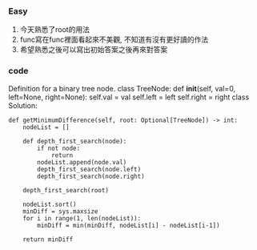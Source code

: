 ### Easy
1. 今天熟悉了root的用法
2. func寫在func裡面看起來不美觀, 不知道有沒有更好讀的作法
3. 希望熟悉之後可以寫出初始答案之後再來對答案

### code
Definition for a binary tree node.
class TreeNode:
    def __init__(self, val=0, left=None, right=None):
        self.val = val
        self.left = left
        self.right = right
class Solution:
    
    def getMinimumDifference(self, root: Optional[TreeNode]) -> int:
        nodeList = []
        
        def depth_first_search(node):
            if not node:
                return
            nodeList.append(node.val)
            depth_first_search(node.left)
            depth_first_search(node.right)
        
        depth_first_search(root)
        
        nodeList.sort()
        minDiff = sys.maxsize
        for i in range(1, len(nodeList)):
            minDiff = min(minDiff, nodeList[i] - nodeList[i-1])
        
        return minDiff
